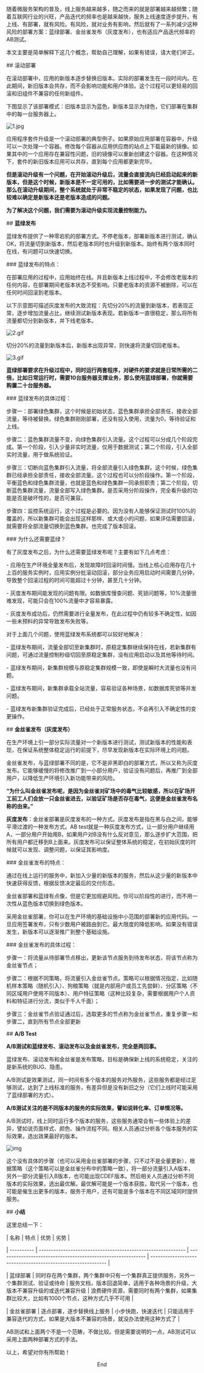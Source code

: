 随着微服务架构的普及，线上服务越来越多，随之而来的就是部署越来越频繁；随着互联网行业的兴旺，产品迭代的频率也是越来越快，服务上线速度逐步提升。有上线、有部署，就有风险。有风险，就对业务有影响，然后就有了一系列减少这种风险的部署方案：蓝绿部署、金丝雀发布（灰度发布），也有适应产品迭代频率的AB测试。

本文主要是简单解释下这几个概念，帮助自己理解，如果有错误，请大佬们斧正。

\## 滚动部署

在滚动部署中，应用的新版本逐步替换旧版本。实际的部署发生在一段时间内。在此期间，新旧版本会共存，而不会影响功能和用户体验。这个过程可以更轻易的回滚和旧组件不兼容的任何新组件。

下图显示了该部署模式：旧版本显示为蓝色，新版本显示为绿色，它们部署在集群中的每一台服务器上。

![1.jpg](https://ucc.alicdn.com/pic/developer-ecology/8e81ce78a0bc4d4083e8172166edd2e9.jpg)

应用程序套件升级是一个滚动部署的典型例子。如果原始应用部署在容器中，升级可以一次处理一个容器。修改每个容器从应用供应商的站点上下载最新的镜像。如果其中的一个应用存在兼容性问题，旧的镜像可以重新创建这个容器。在这种情况下，套件的新旧版本应用可以共存，直到每个应用都更新完毕。

**但是滚动升级有一个问题，在开始滚动升级后，流量会直接流向已经启动起来的新版本，但是这个时候，新版本是不一定可用的，比如需要进一步的测试才能确认。那么在滚动升级期间，整个系统就处于非常不稳定的状态，如果发现了问题，也比较难以确定是新版本还是老版本造成的问题。**

**为了解决这个问题，我们需要为滚动升级实现流量控制能力。**

\## **蓝绿发布**

蓝绿发布提供了一种零宕机的部署方式。不停老版本，部署新版本进行测试，确认OK，将流量切到新版本，然后老版本同时也升级到新版本。始终有两个版本同时在线，有问题可以快速切换。

\### 蓝绿发布的特点：

在部署应用的过程中，应用始终在线。并且新版本上线过程中，不会修改老版本的任何内容，在部署期间老版本状态不受影响。只要老版本的资源不被删除，可以在任何时间回滚到老版本。

以下示意图可描述灰度发布的大致流程：先切分20%的流量到新版本，若表现正常，逐步增加流量占比，继续测试新版本表现。若新版本一直很稳定，那么将所有流量都切分到新版本，并下线老版本。

![2.gif](https://ucc.alicdn.com/pic/developer-ecology/4662ecc7d8b140cdb55f5de96381d334.gif)

切分20%的流量到新版本后，新版本出现异常，则快速将流量切回老版本。

![3.gif](https://ucc.alicdn.com/pic/developer-ecology/c73ffa116f1e4cff9b217985ef49560b.gif)

**蓝绿部署要求在升级过程中，同时运行两套程序，对硬件的要求就是日常所需的二倍，比如日常运行时，需要10台服务器支撑业务，那么使用蓝绿部署，你就需要购置二十台服务器。**

\### 蓝绿发布的具体过程：

步骤一：部署绿色集群，这个时候是初始状态，蓝色集群承担全部责任，接收全部流量，等待被替换。绿色集群刚刚部署，还没有投入使用，流量为0，等待验证和上线。

步骤二：蓝色集群流量不变，向绿色集群引入流量。这个过程可以分成几个阶段完成。第一个阶段，引入少量非实时流量，仅用于数据测试；第二个阶段，引入全部实时流量，用于做系统验证。

步骤三：切断向蓝色集群引入流量，将全部流量引入绿色集群。这个时候，绿色集群已经承担全部责任，接收全部流量。这个过程也可以分阶段操作。第一个阶段，平衡蓝色和绿色集群流量，也就是蓝色和绿色集群一同承担职责；第二个阶段，切断蓝色集群流量，流量全部写入绿色集群。是否采用分阶段操作，完全看升级的功能是否是破坏性的，是否可兼容。

步骤四：监控系统运行，这个过程是必要的。因为没有人能够保证测试时100%的覆盖的，所以新集群可能会出现这样那样、或大或小的问题，如果评估需要回滚，就需要将全部流量切换到蓝色集群。也完成了版本回滚。

\### 为什么还需要蓝绿？

有了灰度发布之后，为什么还需要蓝绿发布呢？主要有如下几点考虑：

\- 应用在生产环境全量发布后，发现故障时回滚时间慢。当线上核心应用存在几十上百的服务实例时，应用实例分批滚动回滚，部分业务应用启动时间需要几分钟，导致整个回滚过程的时间可能超过十分钟，甚至几十分钟。

\- 灰度发布期间能发现的问题有限。如数据库慢查问题、死锁问题等，10%流量很难发现，可能只会在100%流量中才容易暴露。

\- 灰度发布成功后，仍然需要进行全量发布，在此过程中仍有较多不确定性，如因一些未预料的异常导致发布失败等。

对于上面几个问题，使用蓝绿发布系统都可以较好地解决：

\- 蓝绿发布期间，流量全部切至新集群时，原稳定集群继续保持在线，若新集群有问题，可通过流量控制秒级切回至原稳定集群，没有应用启动以及其他等待时间。

\- 蓝绿发布期间，新集群规模与原稳定集群规模一致，即使是瞬时大流量也没有问题。

\- 蓝绿发布期间，新集群承载全站流量，容易验证各种场景，如数据库死锁等并发问题。

\- 蓝绿发布新集群验证完成后，已经处于正常服务状态，不会再引入不确定性的变更操作。

\## **金丝雀发布（灰度发布）**

在生产环境上引一部分实际流量对一个新版本进行测试，测试新版本的性能和表现，在保证系统整体稳定运行的前提下，尽早发现新版本在实际环境上的问题。

金丝雀发布，与蓝绿部署不同的是，它不是非黑即白的部署方式，所以又称为灰度发布。它能够缓慢的将修改推广到一小部分用户，验证没有问题后，再推广到全部用户，以降低生产环境引入新功能带来的风险。

**“为什么叫金丝雀发布呢，是因为金丝雀对矿场中的毒气比较敏感，所以在矿场开工前工人们会放一只金丝雀进去，以验证矿场是否存在毒气，这便是金丝雀发布名称的由来。”**

**灰度发布**：金丝雀部署是灰度发布的一种方式。灰度发布是指在黑与白之间，能够平滑过渡的一种发布方式。AB test就是一种灰度发布方式，让一部分用户继续用A，一部分用户开始用B，如果用户对B没有什么反对意见，那么逐步扩大范围，把所有用户都迁移到B上面来。灰度发布可以保证整体系统的稳定，在初始灰度的时候就可以发现、调整问题，以保证其影响度。

\### 金丝雀发布的特点：

通过在线上运行的服务中，新加入少量的新版本的服务，然后从这少量的新版本中快速获得反馈，根据反馈决定最后的交付形态。

金丝雀部署和蓝绿有点像，但是它更加规避风险。你可以阶段性的进行，而不用一次性从蓝色版本切换到绿色版本。

采用金丝雀部署，你可以在生产环境的基础设施中小范围的部署新的应用代码。一旦应用签署发布，只有少数用户被路由到它。最大限度的降低影响。如果没有错误发生，新版本可以逐渐推广到整个基础设施。

\### 金丝雀发布的具体过程：

步骤一：将流量从待部署节点移出，更新该节点服务到待发布状态，将该节点称为金丝雀节点；

步骤二：根据不同策略，将流量引入金丝雀节点。策略可以根据情况指定，比如随机样本策略（随机引入）、狗粮策略（就是内部用户或员工先尝鲜）、分区策略（不同区域用户使用不同版本）、用户特征策略（这种比较复杂，需要根据用户个人资料和特征进行分流，类似于千人千面）；

步骤三：金丝雀节点验证通过后，选取更多的节点称为金丝雀节点，重复步骤一和步骤二，直到所有节点全部更新

\## **A/B Test**

**A/B测试和蓝绿发布、滚动发布以及金丝雀发布，完全是两回事。**

蓝绿发布、滚动发布和金丝雀是发布策略，目标是确保新上线的系统稳定，关注的是新系统的BUG、隐患。

A/B测试是效果测试，同一时间有多个版本的服务对外服务，这些服务都是经过足够测试，达到了上线标准的服务，有差异但是没有新旧之分（它们上线时可能采用了蓝绿部署的方式）。

**A/B测试关注的是不同版本的服务的实际效果，譬如说转化率、订单情况等。**

A/B测试时，线上同时运行多个版本的服务，这些服务通常会有一些体验上的差异，譬如说页面样式、颜色、操作流程不同。相关人员通过分析各个版本服务的实际效果，选出效果最好的版本。

![img](https://ask.qcloudimg.com/http-save/yehe-6488420/g9yvftk3b.jpeg)

这个没有具体的步骤（也可以采用金丝雀部署的步骤，只不过不是全量更新），根据策略（这个策略可以是金丝雀分布中的策略一致），将一部分流量引入A版本，另外一部分流量引入B版本，也可能出现CDEF版本。然后相关人员通过分析不同版本的实际效果，选出最优解。最优解可能是一个版本获胜，取代另一个版本，也可能是催生出更多的版本，服务于用户，还有可能是多个版本在不同区域同时提供服务。

\## **小结**

这里总结一下：

| 名称       | 特点                                                         | 优势                                                         | 劣势                                                         |

| ---------- | ------------------------------------------------------------ | ------------------------------------------------------------ | ------------------------------------------------------------ |

| 蓝绿部署   | 同时存在两个集群，两个集群中只有一个集群真正提供服务，另外一个集群测试、验证或待命 | 服务文档，版本回退简单，适用于各种场景的升级，大版本不兼容升级的或迭代兼容升级 | 浪费硬件资源，需要同时有两个集群，如果集群比较大，比如有1000个节点，这种方式几乎不可用 |

| 金丝雀部署 | 逐点部署，逐步替换线上服务                                   | 小步快跑，快速迭代                                           | 只能适用于兼容迭代的方式，如果是大版本不兼容的场景，就没办法使用这种方式了 |

AB测试和上面两个不是一个范畴，不做比较。但是需要说明的一点，AB测试可以采用上面两种部署方式的手法。

以上，希望对你有所帮助！

<center>End</center>